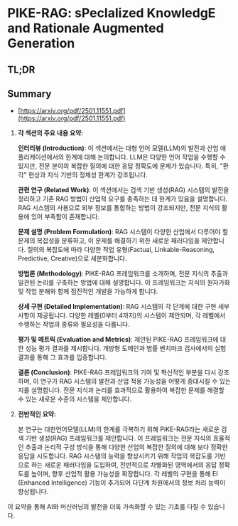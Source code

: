 # PIKE-RAG: sPecIalized KnowledgE and Rationale Augmented Generation
## TL;DR
## Summary
- [https://arxiv.org/pdf/2501.11551.pdf](https://arxiv.org/pdf/2501.11551.pdf)

1. **각 섹션의 주요 내용 요약:**

   **인터리뷰 (Introduction)**:
   이 섹션에서는 대형 언어 모델(LLM)의 발전과 산업 애플리케이션에서의 한계에 대해 논의합니다. LLM은 다양한 언어 작업을 수행할 수 있지만, 전문 분야의 복잡한 질의에 대한 응답 정확도에 문제가 있습니다. 특히, "환각" 현상과 지식 기반의 정체성 한계가 강조됩니다.

   **관련 연구 (Related Work)**:
   이 섹션에서는 검색 기반 생성(RAG) 시스템의 발전을 정리하고 기존 RAG 방법이 산업적 요구를 충족하는 데 한계가 있음을 설명합니다. RAG 시스템의 사용으로 외부 정보를 통합하는 방법이 강조되지만, 전문 지식의 활용에 있어 부족함이 존재합니다.

   **문제 설명 (Problem Formulation)**:
   RAG 시스템이 다양한 산업에서 다루어야 할 문제의 복잡성을 분류하고, 이 문제를 해결하기 위한 새로운 패러다임을 제안합니다. 질의의 복잡도에 따라 다양한 작업 유형(Factual, Linkable-Reasoning, Predictive, Creative)으로 세분화합니다.

   **방법론 (Methodology)**:
   PIKE-RAG 프레임워크를 소개하며, 전문 지식의 추출과 일관된 논리를 구축하는 방법에 대해 설명합니다. 이 프레임워크는 지식의 원자가화 및 작업 분해와 함께 점진적인 개발을 가능하게 합니다.

   **상세 구현 (Detailed Implementation)**:
   RAG 시스템의 각 단계에 대한 구현 세부 사항이 제공됩니다. 다양한 레벨(0부터 4까지)의 시스템이 제안되며, 각 레벨에서 수행하는 작업의 종류와 필요성을 다룹니다.

   **평가 및 메트릭 (Evaluation and Metrics)**:
   제안된 PIKE-RAG 프레임워크에 대한 성능 평가 결과를 제시합니다. 개방형 도메인과 법률 벤치마크 검사에서의 실험 결과를 통해 그 효과를 입증합니다.

   **결론 (Conclusion)**:
   PIKE-RAG 프레임워크의 기여 및 혁신적인 부분을 다시 강조하며, 이 연구가 RAG 시스템의 발전과 산업 적용 가능성을 어떻게 증대시킬 수 있는지를 설명합니다. 전문 지식과 논리를 효과적으로 활용하여 복잡한 문제를 해결할 수 있는 새로운 수준의 시스템을 제안합니다.

2. **전반적인 요약:**
   
   본 연구는 대한언어모델(LLM)의 한계를 극복하기 위해 PiKE-RAG라는 새로운 검색 기반 생성(RAG) 프레임워크를 제안합니다. 이 프레임워크는 전문 지식의 효율적인 추출과 논리적 구성 방식을 통해 다양한 산업의 복잡한 질의에 대해 보다 정확한 응답을 시도합니다. RAG 시스템의 능력을 향상시키기 위해 작업의 복잡도를 기반으로 하는 새로운 패러다임을 도입하여, 전반적으로 차별화된 영역에서의 응답 정확도를 높이며, 향후 산업적 활용 가능성을 확장합니다. 각 레벨의 구현을 통해 EI (Enhanced Intelligence) 기능이 추가되어 다단계 차원에서의 정보 처리 능력이 향상됩니다.

이 요약을 통해 AI와 머신러닝의 발전을 더욱 가속화할 수 있는 기초를 다질 수 있습니다.